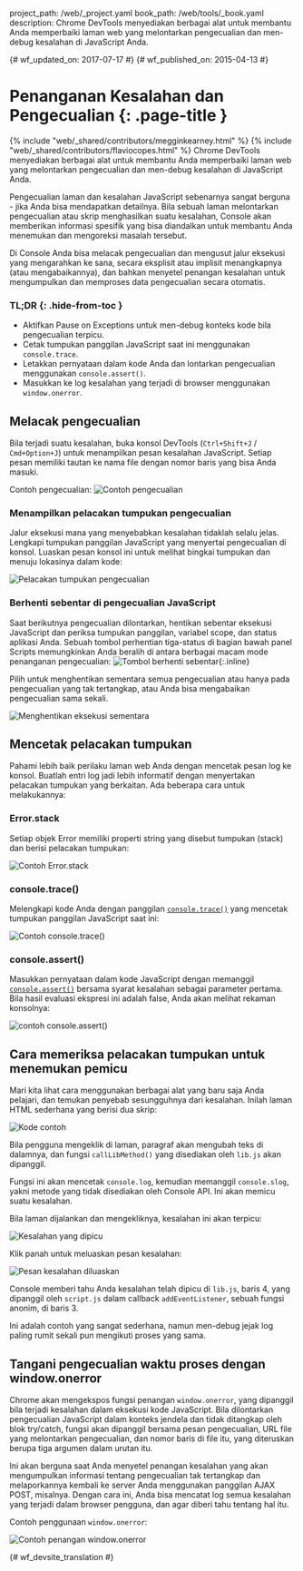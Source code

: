project_path: /web/_project.yaml
book_path: /web/tools/_book.yaml
description: Chrome DevTools menyediakan berbagai alat untuk membantu Anda memperbaiki laman web yang melontarkan pengecualian dan men-debug kesalahan di JavaScript Anda.

{# wf_updated_on: 2017-07-17 #}
{# wf_published_on: 2015-04-13 #}

# Penanganan Kesalahan dan Pengecualian {: .page-title }

{% include "web/_shared/contributors/megginkearney.html" %}
{% include "web/_shared/contributors/flaviocopes.html" %}
Chrome DevTools menyediakan berbagai alat untuk membantu Anda memperbaiki laman web yang melontarkan pengecualian dan men-debug kesalahan di JavaScript Anda.

Pengecualian laman dan kesalahan JavaScript sebenarnya sangat berguna - jika Anda bisa mendapatkan detailnya. Bila sebuah laman melontarkan pengecualian atau skrip menghasilkan suatu kesalahan, Console akan memberikan informasi spesifik yang bisa diandalkan untuk membantu Anda menemukan dan mengoreksi masalah tersebut. 

Di Console Anda bisa melacak pengecualian dan mengusut jalur eksekusi yang mengarahkan ke sana, secara eksplisit atau implisit menangkapnya (atau mengabaikannya), dan bahkan menyetel penangan kesalahan untuk mengumpulkan dan memproses data pengecualian secara otomatis.


### TL;DR {: .hide-from-toc }
- Aktifkan Pause on Exceptions untuk men-debug konteks kode bila pengecualian terpicu.
- Cetak tumpukan panggilan JavaScript saat ini menggunakan `console.trace`.
- Letakkan pernyataan dalam kode Anda dan lontarkan pengecualian menggunakan `console.assert()`.
- Masukkan ke log kesalahan yang terjadi di browser menggunakan `window.onerror`.


## Melacak pengecualian

Bila terjadi suatu kesalahan, buka konsol DevTools (`Ctrl+Shift+J` / `Cmd+Option+J`) untuk menampilkan pesan kesalahan JavaScript.
Setiap pesan memiliki tautan ke nama file dengan nomor baris yang bisa Anda masuki.

Contoh pengecualian:
![Contoh pengecualian](images/track-exceptions-tracking-exceptions.jpg)

### Menampilkan pelacakan tumpukan pengecualian

Jalur eksekusi mana yang menyebabkan kesalahan tidaklah selalu jelas.
Lengkapi tumpukan panggilan JavaScript yang menyertai pengecualian di konsol.
Luaskan pesan konsol ini untuk melihat bingkai tumpukan dan menuju lokasinya dalam kode:

![Pelacakan tumpukan pengecualian](images/track-exceptions-exception-stack-trace.jpg)

### Berhenti sebentar di pengecualian JavaScript

Saat berikutnya pengecualian dilontarkan,
hentikan sebentar eksekusi JavaScript dan periksa tumpukan panggilan,
variabel scope, dan status aplikasi Anda.
Sebuah tombol perhentian tiga-status di bagian bawah panel Scripts memungkinkan Anda beralih di antara berbagai macam mode penanganan pengecualian: ![Tombol berhenti sebentar](images/track-exceptions-pause-gray.png){:.inline}

Pilih untuk menghentikan sementara semua pengecualian atau hanya pada pengecualian yang tak tertangkap, atau Anda bisa mengabaikan pengecualian sama sekali.

![Menghentikan eksekusi sementara](images/track-exceptions-pause-execution.jpg)

## Mencetak pelacakan tumpukan

Pahami lebih baik perilaku laman web Anda
dengan mencetak pesan log ke konsol.
Buatlah entri log jadi lebih informatif dengan menyertakan pelacakan tumpukan yang berkaitan. Ada beberapa cara untuk melakukannya:

### Error.stack
Setiap objek Error memiliki properti string yang disebut tumpukan (stack) dan berisi pelacakan tumpukan:

![Contoh Error.stack](images/track-exceptions-error-stack.jpg)

### console.trace()

Melengkapi kode Anda dengan panggilan [`console.trace()`](./console-reference#consoletraceobject) yang mencetak tumpukan panggilan JavaScript saat ini:

![Contoh console.trace()](images/track-exceptions-console-trace.jpg)

### console.assert()

Masukkan pernyataan dalam kode JavaScript dengan memanggil [`console.assert()`](./console-reference#consoleassertexpression-object)
bersama syarat kesalahan sebagai parameter pertama.
Bila hasil evaluasi ekspresi ini adalah false,
Anda akan melihat rekaman konsolnya:

![contoh console.assert()](images/track-exceptions-console-assert.jpg)

## Cara memeriksa pelacakan tumpukan untuk menemukan pemicu

Mari kita lihat cara menggunakan berbagai alat yang baru saja Anda pelajari,
dan temukan penyebab sesungguhnya dari kesalahan.
Inilah laman HTML sederhana yang berisi dua skrip:

![Kode contoh](images/track-exceptions-example-code.png)

Bila pengguna mengeklik di laman,
paragraf akan mengubah teks di dalamnya,
dan fungsi `callLibMethod()` yang disediakan oleh `lib.js` akan dipanggil.

Fungsi ini akan mencetak `console.log`,
kemudian memanggil `console.slog`,
yakni metode yang tidak disediakan oleh Console API.
Ini akan memicu suatu kesalahan.

Bila laman dijalankan dan mengekliknya,
kesalahan ini akan terpicu:

![Kesalahan yang dipicu](images/track-exceptions-example-error-triggered.png)

Klik panah untuk meluaskan pesan kesalahan:

![Pesan kesalahan diluaskan](images/track-exceptions-example-error-message-expanded.png)

Console memberi tahu Anda kesalahan telah dipicu di `lib.js`, baris 4,
yang dipanggil oleh `script.js` dalam callback `addEventListener`,
sebuah fungsi anonim, di baris 3.

Ini adalah contoh yang sangat sederhana,
namun men-debug jejak log paling rumit sekali pun mengikuti proses yang sama.

## Tangani pengecualian waktu proses dengan window.onerror

Chrome akan mengekspos fungsi penangan `window.onerror`,
yang dipanggil bila terjadi kesalahan dalam eksekusi kode JavaScript.
Bila dilontarkan pengecualian JavaScript dalam konteks jendela dan
tidak ditangkap oleh blok try/catch,
fungsi akan dipanggil bersama pesan pengecualian,
URL file yang melontarkan pengecualian,
dan nomor baris di file itu,
yang diteruskan berupa tiga argumen dalam urutan itu.

Ini akan berguna saat Anda menyetel penangan kesalahan yang akan mengumpulkan informasi tentang pengecualian tak tertangkap dan melaporkannya kembali ke server Anda menggunakan panggilan AJAX POST, misalnya. Dengan cara ini, Anda bisa mencatat log semua kesalahan yang terjadi dalam browser pengguna, dan agar diberi tahu tentang hal itu.

Contoh penggunaan `window.onerror`:

![Contoh penangan window.onerror](images/runtime-exceptions-window-onerror.jpg)




{# wf_devsite_translation #}
